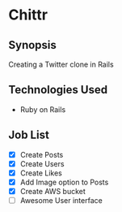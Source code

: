Chittr
=======================

## Synopsis

Creating a Twitter clone in Rails

## Technologies Used

- Ruby on Rails


## Job List

- [x] Create Posts
- [x]	Create Users
- [x] Create Likes
- [x] Add Image option to Posts
- [x] Create AWS bucket
- [ ]	Awesome User interface